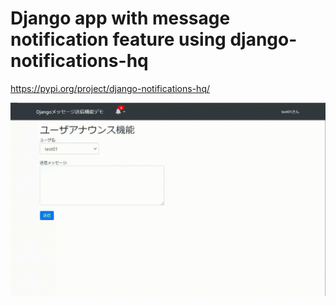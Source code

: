 # Django app with message notification feature using django-notifications-hq


https://pypi.org/project/django-notifications-hq/


![demo](https://github.com/sinjorjob/django-notification-function/blob/master/images/django-notification-hq.gif)
